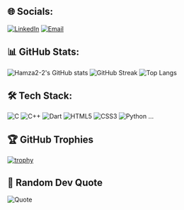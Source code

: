 ## 🌐 Socials:
[![LinkedIn](https://img.shields.io/badge/LinkedIn-0077B5?style=for-the-badge&logo=linkedin)](your-linkedin-url)
[![Email](https://img.shields.io/badge/Email-D14836?style=for-the-badge&logo=gmail&logoColor=white)](mailto:your-email)

## 📊 GitHub Stats:

![Hamza2-2's GitHub stats](https://github-readme-stats.vercel.app/api?username=Hamza2-2&theme=radical&show_icons=true)
![GitHub Streak](https://github-readme-streak-stats.herokuapp.com/?user=Hamza2-2&theme=radical)
![Top Langs](https://github-readme-stats.vercel.app/api/top-langs/?username=Hamza2-2&layout=compact&theme=radical)



## 🛠️ Tech Stack:
![C](https://img.shields.io/badge/C-00599C?style=for-the-badge&logo=c)
![C++](https://img.shields.io/badge/C++-00599C?style=for-the-badge&logo=cplusplus)
![Dart](https://img.shields.io/badge/Dart-0175C2?style=for-the-badge&logo=dart)
![HTML5](https://img.shields.io/badge/HTML5-E34F26?style=for-the-badge&logo=html5)
![CSS3](https://img.shields.io/badge/CSS3-1572B6?style=for-the-badge&logo=css3)
![Python](https://img.shields.io/badge/Python-3776AB?style=for-the-badge&logo=python)
...

## 🏆 GitHub Trophies
[![trophy](https://github-profile-trophy.vercel.app/?username=Hamza2-2&theme=radical)](https://github.com/ryo-ma/github-profile-trophy)

## 💬 Random Dev Quote
![Quote](https://quotes-github-readme.vercel.app/api?type=horizontal&theme=radical)
